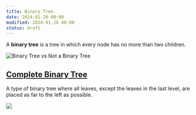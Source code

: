 ```yaml
---
title: Binary Tree
date: 2024-01-26 00:00
modified: 2024-01-26 00:00
status: draft
---
```


A **binary tree** is a tree in which every node has no more than two children.

![Binary Tree vs Not a Binary Tree](../../../_media/binary-tree-vs-not.png)

## [Complete Binary Tree](../../../permanent/complete-binary-tree.md)

A type of binary tree where all leaves, except the leaves in the last level, are placed as far to the left as possible.

![](../../../_media/binary-tree-complete.png)
